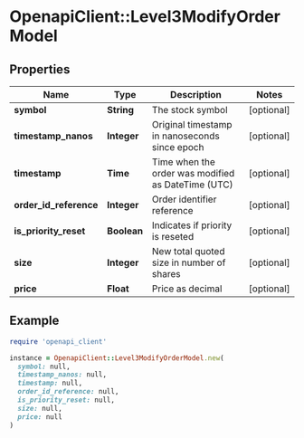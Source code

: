 # OpenapiClient::Level3ModifyOrderModel

## Properties

| Name | Type | Description | Notes |
| ---- | ---- | ----------- | ----- |
| **symbol** | **String** | The stock symbol | [optional] |
| **timestamp_nanos** | **Integer** | Original timestamp in nanoseconds since epoch | [optional] |
| **timestamp** | **Time** | Time when the order was modified as DateTime (UTC) | [optional] |
| **order_id_reference** | **Integer** | Order identifier reference | [optional] |
| **is_priority_reset** | **Boolean** | Indicates if priority is reseted | [optional] |
| **size** | **Integer** | New total quoted size in number of shares | [optional] |
| **price** | **Float** | Price as decimal | [optional] |

## Example

```ruby
require 'openapi_client'

instance = OpenapiClient::Level3ModifyOrderModel.new(
  symbol: null,
  timestamp_nanos: null,
  timestamp: null,
  order_id_reference: null,
  is_priority_reset: null,
  size: null,
  price: null
)
```

